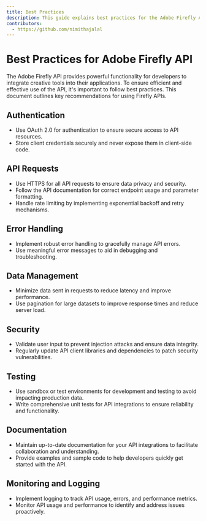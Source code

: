 ```yaml
---
title: Best Practices
description: This guide explains best practices for the Adobe Firefly API.
contributors:
  - https://github.com/nimithajalal
---
```


# Best Practices for Adobe Firefly API

The Adobe Firefly API provides powerful functionality for developers to integrate creative tools into their applications. To ensure efficient and effective use of the API, it's important to follow best practices. This document outlines key recommendations for using Firefly APIs.

## Authentication

- Use OAuth 2.0 for authentication to ensure secure access to API resources.
- Store client credentials securely and never expose them in client-side code.

## API Requests

- Use HTTPS for all API requests to ensure data privacy and security.
- Follow the API documentation for correct endpoint usage and parameter formatting.
- Handle rate limiting by implementing exponential backoff and retry mechanisms.

## Error Handling

- Implement robust error handling to gracefully manage API errors.
- Use meaningful error messages to aid in debugging and troubleshooting.

## Data Management

- Minimize data sent in requests to reduce latency and improve performance.
- Use pagination for large datasets to improve response times and reduce server load.

## Security

- Validate user input to prevent injection attacks and ensure data integrity.
- Regularly update API client libraries and dependencies to patch security vulnerabilities.

## Testing

- Use sandbox or test environments for development and testing to avoid impacting production data.
- Write comprehensive unit tests for API integrations to ensure reliability and functionality.

## Documentation

- Maintain up-to-date documentation for your API integrations to facilitate collaboration and understanding.
- Provide examples and sample code to help developers quickly get started with the API.

## Monitoring and Logging

- Implement logging to track API usage, errors, and performance metrics.
- Monitor API usage and performance to identify and address issues proactively.
